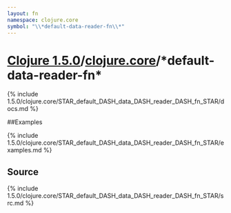 ```yaml
---
layout: fn
namespace: clojure.core
symbol: "\\*default-data-reader-fn\\*"
---
```


# [Clojure 1.5.0](../../)/[clojure.core](../)/\*default-data-reader-fn\*

{% include 1.5.0/clojure.core/STAR_default_DASH_data_DASH_reader_DASH_fn_STAR/docs.md %}

##Examples

{% include 1.5.0/clojure.core/STAR_default_DASH_data_DASH_reader_DASH_fn_STAR/examples.md %}
## Source
{% include 1.5.0/clojure.core/STAR_default_DASH_data_DASH_reader_DASH_fn_STAR/src.md %}

